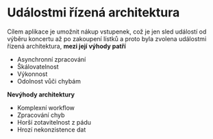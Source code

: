 # Událostmi řízená architektura

Cílem aplikace je umožnit nákup vstupenek, což je jen sled událostí od výběru koncertu až po zakoupení lístků a proto byla zvolena událostmi řízená architektura, **mezi její výhody patří**
- Asynchronní zpracování
- Škálovatelnost
- Výkonnost 
- Odolnost vůči chybám

**Nevýhody architektury**
- Komplexní workflow
- Zpracování chyb
- Horší zotavitelnost z pádu 
- Hrozí nekonzistence dat